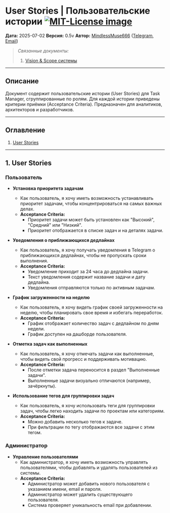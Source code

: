 # User Stories | Пользовательские истории <a href="https://opensource.org/licenses/MIT"><img src="https://img.shields.io/badge/License-MIT-yellow.svg" alt="MIT-License image"></a>

**Дата:** 2025-07-02
**Версия:** 0.5v
**Автор:** [MindlessMuse666](https://github.com/MindlessMuse666) ([Telegram](https://t.me/mindless_muse "Telegram"), [Email](mindlessmuse.666@gmail.com "Email"))

> _Связанные документы:_
>
> 1. [Vision & Scope системы](../01-business/vision-and-scope.md "Документ: Vision & Scope системы")

---

## Описание

Документ содержит пользовательские истории (User Stories) для Task Manager, сгруппированные по ролям. Для каждой истории приведены критерии приёмки (Acceptance Criteria). Предназначен для аналитиков, архитекторов и разработчиков.

---

## Оглавление
1. [User Stories](#1-user-stories)

---

## 1. User Stories

### Пользователь

- **Установка приоритета задачам**

  - Как пользователь, я хочу иметь возможность устанавливать приоритет задачам, чтобы концентрироваться на самых важных делах.
  - **Acceptance Criteria:**
    - Приоритет задачи может быть установлен как "Высокий", "Средний" или "Низкий".
    - Приоритет отображается в списке задач и на деталях задачи.

- **Уведомления о приближающихся дедлайнах**

  - Как пользователь, я хочу получать уведомления в Telegram о приближающихся дедлайнах, чтобы не пропускать сроки выполнения.
  - **Acceptance Criteria:**
    - Уведомление приходит за 24 часа до дедлайна задачи.
    - Текст уведомления содержит название задачи и дату дедлайна.
    - Уведомления отправляются только по активным задачам.

- **График загруженности на неделю**

  - Как пользователь, я хочу видеть график своей загруженности на неделю, чтобы планировать свое время и избегать переработок.
  - **Acceptance Criteria:**
    - График отображает количество задач с дедлайном по дням недели.
    - График доступен на дашборде пользователя.

- **Отметка задач как выполненных**

  - Как пользователь, я хочу отмечать задачи как выполненные, чтобы видеть свой прогресс и поддерживать мотивацию.
  - **Acceptance Criteria:**
    - После отметки задача переносится в раздел "Выполненные задачи".
    - Выполненные задачи визуально отличаются (например, зачёркнуты).

- **Использование тегов для группировки задач**
  - Как пользователь, я хочу использовать теги для группировки задач, чтобы легко находить задачи по проектам или категориям.
  - **Acceptance Criteria:**
    - Можно добавить несколько тегов к задаче.
    - При фильтрации по тегу отображаются все задачи с этим тегом.

### Администратор

- **Управление пользователями**
  - Как администратор, я хочу иметь возможность управлять пользователями, чтобы добавлять и удалять пользователей из системы.
  - **Acceptance Criteria:**
    - Администратор может добавить нового пользователя с указанием имени, email и пароля.
    - Администратор может удалить существующего пользователя.
    - Система проверяет уникальность email при добавлении.
